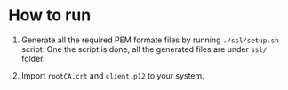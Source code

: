 # How to run

1. Generate all the required PEM formate files by running `./ssl/setup.sh` script.
One the script is done, all the generated files are under `ssl/` folder.

2. Import `rootCA.crt` and `client.p12` to your system.
